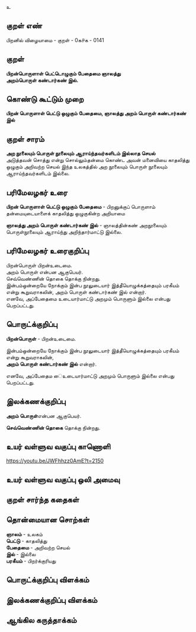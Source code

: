 உ

## குறள் எண் 

பிறனில் விழையாமை - குறள் - 0க௪க - 0141  

## குறள் 

**பிறன்பொருளாள் பெட்டொழுகும் பேதைமை ஞாலத்து  
அறம்பொருள் கண்டார்கண் இல்.** 

## கொண்டு கூட்டும் முறை

**பிறன் பொருளாள் பெட்டு ஒழுகும் பேதைமை, ஞாலத்து அறம் பொருள் கண்டார்கண் இல்**

## குறள் சாரம் 

**அற நூலையும் பொருள் நூலையும் ஆராய்ந்தவர்களிடம் இல்லாத செயல்**  
அடுத்தவன் சொத்து என்று சொல்லும்தன்மை கொண்ட அவன் மனைவியை காதலித்து ஒழுகும் அறிவற்ற செயல் இந்த உலகத்தில் அற நூலையும் பொருள் நூலையும் ஆராய்ந்தவர்களிடம் இல்லை.  

## பரிமேலழகர் உரை

**பிறன் பொருளாள் பெட்டு ஒழுகும் பேதைமை** - பிறனுக்குப் பொருளாம் தன்மையுடையாளைக் காதலித்து ஒழுகுகின்ற அறியாமை

**ஞாலத்து அறம் பொருள் கண்டார்கண் இல்** - ஞாலத்தின்கண் அறநூலையும் பொருள்நூலையும் ஆராய்ந்து அறிந்தார்மாட்டு இல்லை.  

## பரிமேலழகர் உரைகுறிப்பு   

பிறன்பொருள் பிறன்உடைமை.  
அறம் பொருள் என்பன ஆகுபெயர்.  
செவ்வெண்ணின் தொகை தொக்கு நின்றது.  
இன்பம்ஒன்றையே நோக்கும் இன்ப நூலுடையார் இத்தீயொழுக்கத்தையும் பரகீயம் என்று கூறுவராகலின், அறம் பொருள் கண்டார்கண் இல் என்றார்.  
எனவே, அப்பேதைமை உடையார்மாட்டு அறமும் பொருளும் இல்லை என்பது பெறப்பட்டது.  

## பொருட்க்குறிப்பு 

**பிறன்பொருள்** - பிறன்உடைமை.  
  
இன்பம்ஒன்றையே நோக்கும் இன்ப நூலுடையார் இத்தீயொழுக்கத்தையும் பரகீயம் என்று கூறுவராகலின்,  
**அறம் பொருள் கண்டார்கண் இல்** என்றார்.  

எனவே, அப்பேதைம ைஉடையார்மாட்டு அறமும் பொருளும் இல்லை என்பது பெறப்பட்டது.  

## இலக்கணக்குறிப்பு  

**அறம் பொருள்**என்பன ஆகுபெயர்.  

**செவ்வெண்ணின் தொகை** தொக்கு நின்றது.  

## உயர் வள்ளுவ வகுப்பு காணொளி

https://youtu.be/JWFhhzz0AmE?t=2150

## உயர் வள்ளுவ வகுப்பு ஒலி அமைவு 

 
## குறள் சார்ந்த கதைகள் 


## தொன்மையான சொற்கள்

**ஞாலம்** - உலகம்   
**பெட்டு** - காதலித்து   
**பேதைமை** - அறிவற்ற செயல்   
**இல்** - இல்லை   
**பரகீயம்** - பிறர்க்குரியது   

## பொருட்க்குறிப்பு விளக்கம்


## இலக்கணக்குறிப்பு விளக்கம்


## ஆங்கில கருத்தாக்கம் 


